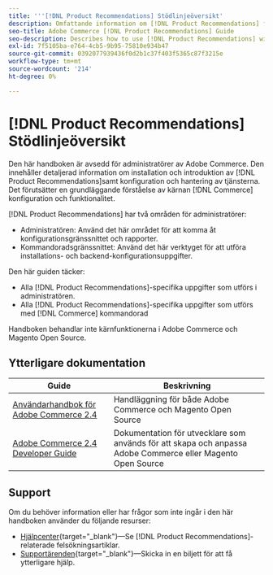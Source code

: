 ```yaml
---
title: '''[!DNL Product Recommendations] Stödlinjeöversikt'
description: Omfattande information om [!DNL Product Recommendations] för Adobe Commerce-administratörer, inklusive installation och introduktion
seo-title: Adobe Commerce [!DNL Product Recommendations] Guide
seo-description: Describes how to use [!DNL Product Recommendations] with Adobe Commerce.
exl-id: 7f5105ba-e764-4cb5-9b95-75810e934b47
source-git-commit: 0392077939436f0d2b1c37f403f5365c87f3215e
workflow-type: tm+mt
source-wordcount: '214'
ht-degree: 0%

---
```


# [!DNL Product Recommendations] Stödlinjeöversikt

Den här handboken är avsedd för administratörer av Adobe Commerce. Den innehåller detaljerad information om installation och introduktion av [!DNL Product Recommendations]samt konfiguration och hantering av tjänsterna. Det förutsätter en grundläggande förståelse av kärnan [!DNL Commerce] konfiguration och funktionalitet.

[!DNL Product Recommendations] har två områden för administratörer:

* Administratören: Använd det här området för att komma åt konfigurationsgränssnittet och rapporter.
* Kommandoradsgränssnittet: Använd det här verktyget för att utföra installations- och backend-konfigurationsuppgifter.

Den här guiden täcker:

* Alla [!DNL Product Recommendations]-specifika uppgifter som utförs i administratören.
* Alla [!DNL Product Recommendations]-specifika uppgifter som utförs med [!DNL Commerce] kommandorad

Handboken behandlar inte kärnfunktionerna i Adobe Commerce och Magento Open Source.

## Ytterligare dokumentation

| Guide | Beskrivning |
|------ | ----------- |
| [Användarhandbok för Adobe Commerce 2.4](https://experienceleague.adobe.com/docs/commerce.html) | Handläggning för både Adobe Commerce och Magento Open Source |
| [Adobe Commerce 2.4 Developer Guide](https://developer.adobe.com/commerce/docs) | Dokumentation för utvecklare som används för att skapa och anpassa Adobe Commerce eller Magento Open Source |

## Support

Om du behöver information eller har frågor som inte ingår i den här handboken använder du följande resurser:

* [Hjälpcenter](https://experienceleague.adobe.com/docs/commerce-knowledge-base/kb/help-center-guide/magento-help-center-user-guide.html#submit-tickets){target="_blank"}—Se [!DNL Product Recommendations]-relaterade felsökningsartiklar.
* [Supportärenden](https://experienceleague.adobe.com/docs/commerce-knowledge-base/kb/help-center-guide/magento-help-center-user-guide.html#submit-ticket){target="_blank"}—Skicka in en biljett för att få ytterligare hjälp.

